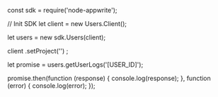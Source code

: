 const sdk = require('node-appwrite');

// Init SDK
let client = new Users.Client();

let users = new sdk.Users(client);

client
    .setProject('')
;

let promise = users.getUserLogs('[USER_ID]');

promise.then(function (response) {
    console.log(response);
}, function (error) {
    console.log(error);
});